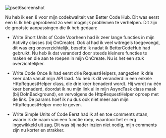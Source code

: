 ![pset6screenshot](https://cloud.githubusercontent.com/assets/25647170/24294860/93b0c1d6-1098-11e7-8463-b616d240bf11.png)

Nu heb ik een 8 voor mijn codekwaliteit van Better Code Hub. Dit was eerst een 6. Ik heb geprobeerd zo veel mogelijk problemen te verhelpen. Dit zijn de grootste aanpassingen die ik heb gedaan:

- Write Short Units of Code
Voorheen had ik zeer lange functies in mijn Activity classes (bij OnCreate). Ook al had ik veel witregels toegevoegd, dit was erg onoverzichtelijk, besefte ik nadat ik BetterCodeHub had gebruikt. Nu heb ik dat veranderd door steeds kleinere functies te maken en die aan te roepen in mijn OnCreate. Nu is het een stuk overzichtelijker.

- Write Code Once
Ik had eerst drie RequestHelpers, aangezien ik drie keer data vanuit mijn API laad. Nu heb ik dit veranderd in een enkele HttpRequestHelper class, die drie keer benaderd wordt. Hij wordt nu één keer benaderd, doordat ik nu mijn link al in mijn AsyncTask class maak (bij DoInBackground), en vervolgens de HttpRequestHelper oproep met de link. De params hoef ik nu dus ook niet meer aan mijn HttpRequestHelper mee te geven.

- Write Simple Units of Code
Eerst had ik af en toe comments staan, waarin ik de naam van een functie roep, waardoor het er erg ingewikkeld uit zag. Dit was bij nader inzien niet nodig, mijn comments zijn nu korter en strakker.
